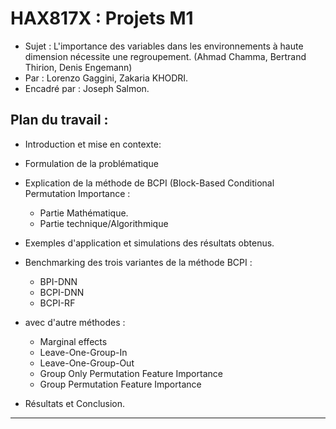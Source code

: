 # HAX817X : Projets M1 
- Sujet : L'importance des variables dans les environnements à haute dimension nécessite une regroupement. (Ahmad Chamma, Bertrand Thirion, Denis Engemann)
- Par : Lorenzo Gaggini, Zakaria KHODRI.
- Encadré par : Joseph Salmon.

## Plan du travail :
- Introduction et mise en contexte: 
- Formulation de la problématique
- Explication de la méthode de BCPI (Block-Based Conditional Permutation Importance :
  - Partie Mathématique.
  - Partie technique/Algorithmique 
- Exemples d'application et simulations des résultats obtenus.
- Benchmarking des trois variantes de la méthode BCPI : 
  - BPI-DNN
  - BCPI-DNN
  - BCPI-RF

- avec d'autre méthodes :
   - Marginal effects
   - Leave-One-Group-In
   - Leave-One-Group-Out
   - Group Only Permutation Feature Importance
   - Group Permutation Feature Importance

- Résultats et Conclusion.
- -----
